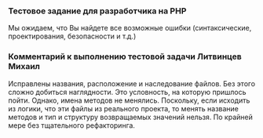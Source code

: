 ### Тестовое задание для разработчика на PHP
Мы ожидаем, что Вы найдете все возможные ошибки (синтаксические, проектирования, безопасности и т.д.)

### Комментарий к выполнению тестовой задачи Литвинцев Михаил
Исправлены названия, расположение и наследование файлов. Без этого сложно добиться наглядности. Это условность, 
на которую пришлось пойти. Однако, имена методов не менялись. Поскольку, если исходить из логики, что эти файлы 
из реального проекта, то менять название методов и тип и структуру возвращаемых значений нельзя. 
По крайней мере без тщательного рефакторинга.